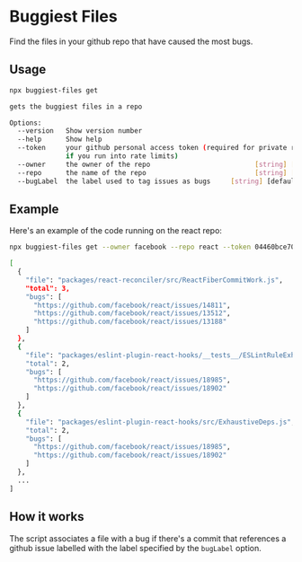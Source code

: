 # Buggiest Files

Find the files in your github repo that have caused the most bugs.

## Usage

```bash
npx buggiest-files get

gets the buggiest files in a repo

Options:
  --version   Show version number                                      [boolean]
  --help      Show help                                                [boolean]
  --token     your github personal access token (required for private repos or
              if you run into rate limits)                              [string]
  --owner     the owner of the repo                          [string] [required]
  --repo      the name of the repo                           [string] [required]
  --bugLabel  the label used to tag issues as bugs     [string] [default: "bug"]

```

## Example

Here's an example of the code running on the react repo:

```bash
npx buggiest-files get --owner facebook --repo react --token 04460bce703eba0176c8fef21d36b4d64dbdd11a --bugLabel "Type: Bug"

[
  {
    "file": "packages/react-reconciler/src/ReactFiberCommitWork.js",
    "total": 3,
    "bugs": [
      "https://github.com/facebook/react/issues/14811",
      "https://github.com/facebook/react/issues/13512",
      "https://github.com/facebook/react/issues/13188"
    ]
  },
  {
    "file": "packages/eslint-plugin-react-hooks/__tests__/ESLintRuleExhaustiveDeps-test.js",
    "total": 2,
    "bugs": [
      "https://github.com/facebook/react/issues/18985",
      "https://github.com/facebook/react/issues/18902"
    ]
  },
  {
    "file": "packages/eslint-plugin-react-hooks/src/ExhaustiveDeps.js",
    "total": 2,
    "bugs": [
      "https://github.com/facebook/react/issues/18985",
      "https://github.com/facebook/react/issues/18902"
    ]
  },
  ...
]
```

## How it works

The script associates a file with a bug if there's a commit that references a github issue labelled with the label specified by the `bugLabel` option.
